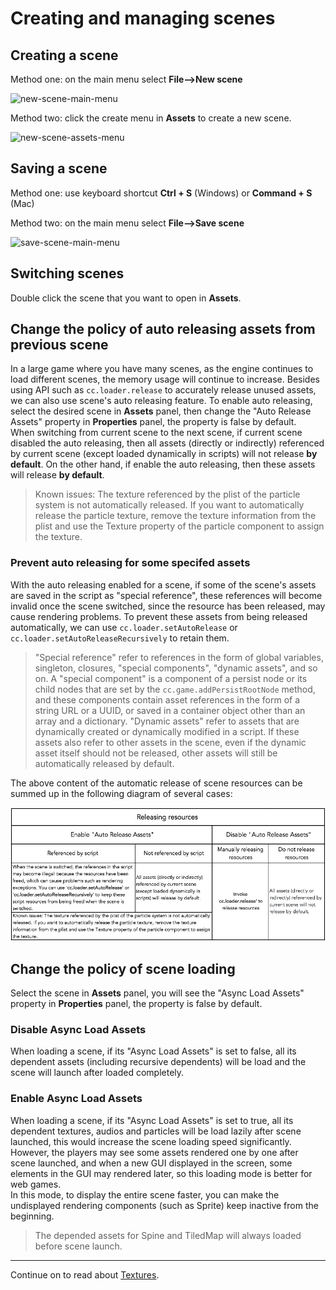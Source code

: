 # Creating and managing scenes

## Creating a scene
Method one: on the main menu select __File-->New scene__

![new-scene-main-menu](scene-managing/new-scene-main-menu.png)

Method two: click the create menu in **Assets** to create a new scene.

![new-scene-assets-menu](scene-managing/new-scene-assets-menu.png)

## Saving a scene
Method one: use keyboard shortcut __Ctrl + S__ (Windows) or __Command + S__ (Mac)

Method two: on the main menu select __File-->Save scene__

![save-scene-main-menu](scene-managing/save-scene-main-menu.png)

## Switching scenes
Double click the scene that you want to open in **Assets**.

## Change the policy of auto releasing assets from previous scene

In a large game where you have many scenes, as the engine continues to load different scenes, the memory usage will continue to increase. Besides using API such as `cc.loader.release` to accurately release unused assets, we can also use scene's auto releasing feature. To enable auto releasing, select the desired scene in **Assets** panel, then change the "Auto Release Assets" property in **Properties** panel, the property is false by default.<br>
When switching from current scene to the next scene, if current scene disabled the auto releasing, then all assets (directly or indirectly) referenced by current scene (except loaded dynamically in scripts) will not release **by default**. On the other hand, if enable the auto releasing, then these assets will release **by default**.

> Known issues: The texture referenced by the plist of the particle system is not automatically released. If you want to automatically release the particle texture, remove the texture information from the plist and use the Texture property of the particle component to assign the texture.

### Prevent auto releasing for some specifed assets

With the auto releasing enabled for a scene, if some of the scene's assets are saved in the script as "special reference", these references will become invalid once the scene switched, since the resource has been released, may cause rendering problems. To prevent these assets from being released automatically, we can use `cc.loader.setAutoRelease` or `cc.loader.setAutoReleaseRecursively` to retain them.

> "Special reference" refer to references in the form of global variables, singleton, closures, "special components", "dynamic assets", and so on. A "special component" is a component of a persist node or its child nodes that are set by the `cc.game.addPersistRootNode` method, and these components contain asset references in the form of a string URL or a UUID, or saved in a container object other than an array and a dictionary. "Dynamic assets" refer to assets that are dynamically created or dynamically modified in a script. If these assets also refer to other assets in the scene, even if the dynamic asset itself should not be released, other assets will still be automatically released by default.

The above content of the automatic release of scene resources can be summed up in the following diagram of several cases:

![](scene-managing/release-resources.png)

## Change the policy of scene loading

Select the scene in **Assets** panel, you will see the "Async Load Assets" property in **Properties** panel, the property is false by default.

### Disable Async Load Assets

When loading a scene, if its "Async Load Assets" is set to false, all its dependent assets (including recursive dependents) will be load and the scene will launch after loaded completely.

### Enable Async Load Assets

When loading a scene, if its "Async Load Assets" is set to true, all its dependent textures, audios and particles will be load lazily after scene launched, this would increase the scene loading speed significantly.<br>
However, the players may see some assets rendered one by one after scene launched, and when a new GUI displayed in the screen, some elements in the GUI may rendered later, so this loading mode is better for web games.<br>
In this mode, to display the entire scene faster, you can make the undisplayed rendering components (such as Sprite) keep inactive from the beginning.

> The depended assets for Spine and TiledMap will always loaded before scene launch.

<hr>

Continue on to read about [Textures](sprite.md).
